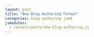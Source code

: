 ```yaml
---
layout: post
title: "New Blog Authoring Format"
categories: blog authoring jsmd
jsmodules:
  - /assets/posts/new-blog-authoring.js
---
```


<div id="doc"></div>
